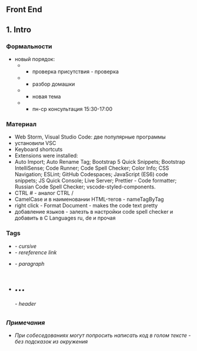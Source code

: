 ## Front End
## 1. Intro

### Формальности
* новый порядок:
  * - проверка присутствия - проверка
  * - разбор домашки
  * - новая тема
  * - пн-ср консультация 15:30-17:00

### Материал
* Web Storm, Visual Studio Code: две популярные программы
* установили VSC
* Keyboard shortcuts
* Extensions were installed:
* Auto Import;
  Auto Rename Tag;
  Bootstrap 5 Quick Snippets;
  Bootstrap IntelliSense;
  Code Runner;
  Code Spell Checker;
  Color Info;
  CSS Navigation;
  ESLint;
  GitHub Codespaces;
  JavaScript (ES6) code snippets;
  JS Quick Console;
  Live Server;
  Prettier - Code formatter;
  Russian Code Spell Checker;
  vscode-styled-components.
* CTRL # - аналог CTRL / 
* CamelCase и в наименовании HTML-тегов - nameTagByTag
* right click - Format Document - makes the code text pretty
* добавление языков - залезть в настройки code spell checker и добавить в C Languages ru, de и прочая

### Tags
* <em> - cursive
* <a> - rereference link
* <p> - paragraph
* <h1>...<h6> - header

### Примечания
* При собеседованиях могут попросить написать код в голом тексте - без подсказок из окружения
